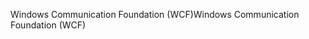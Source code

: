 <span data-ttu-id="78a15-101">Windows Communication Foundation (WCF)</span><span class="sxs-lookup"><span data-stu-id="78a15-101">Windows Communication Foundation (WCF)</span></span>